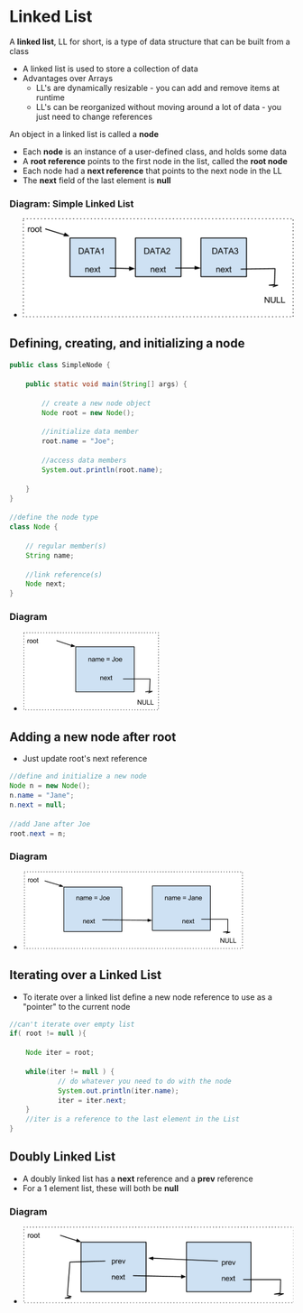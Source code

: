 # Linked List

A **linked list**, LL for short, is a type of data structure that can be built from a class
- A linked list is used to store a collection of data
- Advantages over Arrays
    - LL's are dynamically resizable - you can add and remove items at runtime
    - LL's can be reorganized without moving around a lot of data - you just need to change references

An object in a linked list is called a **node**
- Each **node** is an instance of a user-defined class, and holds some data
- A **root reference** points to the first node in the list, called the **root node**
- Each node had a **next reference** that points to the next node in the LL
- The **next** field of the last element is **null**

### Diagram: Simple Linked List
- ![](graphics/simple_linked_list.png)

## Defining, creating, and initializing a node 

```java
public class SimpleNode {

	public static void main(String[] args) {

    	// create a new node object
    	Node root = new Node();

    	//initialize data member
    	root.name = "Joe";

    	//access data members
    	System.out.println(root.name);
   	 
	}  
}

//define the node type
class Node {

 	// regular member(s)
 	String name;

 	//link reference(s)
 	Node next;
}
```

### Diagram
- ![](graphics/node.png)

## Adding a new node after root
- Just update root's next reference

```java
//define and initialize a new node
Node n = new Node();
n.name = "Jane";
n.next = null;

//add Jane after Joe
root.next = n;
```
### Diagram
- ![](graphics/add_node.png)

## Iterating over a Linked List
- To iterate over a linked list define a new node reference to use as a "pointer" to the current node
```java
//can't iterate over empty list
if( root != null ){

    Node iter = root;

    while(iter != null ) {
            // do whatever you need to do with the node
            System.out.println(iter.name);
            iter = iter.next;
    }
    //iter is a reference to the last element in the List
}
```

## Doubly Linked List
- A doubly linked list has a **next** reference and a **prev** reference
- For a 1 element list, these will both be **null**

### Diagram
- ![](graphics/doubly-list.png)